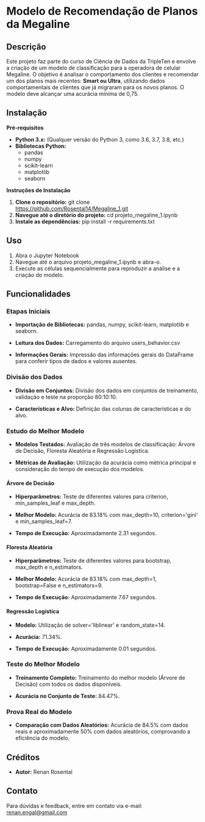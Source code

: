 # Modelo de Recomendação de Planos da Megaline

## Descrição
Este projeto faz parte do curso de Ciência de Dados da TripleTen e envolve a criação de um modelo de classificação para a operadora de celular Megaline. 
O objetivo é analisar o comportamento dos clientes e recomendar um dos planos mais recentes: **Smart ou Ultra**, utilizando dados comportamentais de clientes que já migraram para os novos planos. O modelo deve alcançar uma acurácia mínima de 0,75.  

## Instalação
**Pré-requisitos**
* **Python 3.x:** (Qualquer versão do Python 3, como 3.6, 3.7, 3.8, etc.)
* **Bibliotecas Python:**
    * pandas
    * numpy
    * scikit-learn
    * matplotlib
    * seaborn

**Instruções de Instalação**
1.	**Clone o repositório:** git clone https://github.com/Rosental14/Megaline_1.git
2.	**Navegue até o diretório do projeto:** cd projeto_megaline_1.ipynb
3.	**Instale as dependências:** pip install -r requirements.txt

## Uso
1.	Abra o Jupyter Notebook
2.	Navegue até o arquivo projeto_megaline_1.ipynb e abra-o.
3.	Execute as células sequencialmente para reproduzir a análise e a criação do modelo.

## Funcionalidades  

### Etapas Iniciais
* **Importação de Bibliotecas:** pandas, numpy, scikit-learn, matplotlib e seaborn.  

* **Leitura dos Dados:** Carregamento do arquivo users_behavior.csv 

* **Informações Gerais:** Impressão das informações gerais do DataFrame para conferir tipos de dados e valores ausentes.  

### Divisão dos Dados
* **Divisão em Conjuntos:** Divisão dos dados em conjuntos de treinamento, validação e teste na proporção 80:10:10.
  
* **Características e Alvo:** Definição das colunas de características e do alvo.

### Estudo do Melhor Modelo
* **Modelos Testados:** Avaliação de três modelos de classificação: Árvore de Decisão, Floresta Aleatória e Regressão Logística.

* **Métricas de Avaliação:** Utilização da acurácia como métrica principal e consideração do tempo de execução dos modelos.

#### Árvore de Decisão
* **Hiperparâmetros:** Teste de diferentes valores para criterion, min_samples_leaf e max_depth.

* **Melhor Modelo:** Acurácia de 83.18% com max_depth=10, criterion='gini' e min_samples_leaf=7.

* **Tempo de Execução:** Aproximadamente 2.31 segundos.

#### Floresta Aleatória
* **Hiperparâmetros:** Teste de diferentes valores para bootstrap, max_depth e n_estimators.

* **Melhor Modelo:** Acurácia de 83.18% com max_depth=1, bootstrap=False e n_estimators=9.

* **Tempo de Execução:** Aproximadamente 7.67 segundos.

#### Regressão Logística
* **Modelo:** Utilização de solver='liblinear' e random_state=14.

* **Acurácia:** 71.34%.

* **Tempo de Execução:** Aproximadamente 0.01 segundos.

### Teste do Melhor Modelo
* **Treinamento Completo:** Treinamento do melhor modelo (Árvore de Decisão) com todos os dados disponíveis.

* **Acurácia no Conjunto de Teste:** 84.47%.

### Prova Real do Modelo
* **Comparação com Dados Aleatórios:** Acurácia de 84.5% com dados reais e aproximadamente 50% com dados aleatórios, comprovando a eficiência do modelo.

## Créditos
* **Autor:** Renan Rosental

## Contato
Para dúvidas e feedback, entre em contato via e-mail: renan.engal@gmail.com
